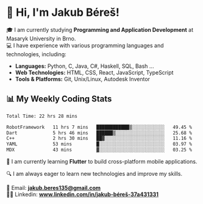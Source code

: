 # 👋 Hi, I'm Jakub Béreš!

🎓 I am currently studying **Programming and Application Development** at Masaryk University in Brno.  
💻 I have experience with various programming languages and technologies, including:  
   - **Languages:** Python, C, Java, C#, Haskell, SQL, Bash ...  
   - **Web Technologies:** HTML, CSS, React, JavaScript, TypeScript  
   - **Tools & Platforms:** Git, Unix/Linux, Autodesk Inventor

## 📊 My Weekly Coding Stats
<!--START_SECTION:waka-->

```txt
Total Time: 22 hrs 28 mins

RobotFramework   11 hrs 7 mins   ████████████▒░░░░░░░░░░░░   49.45 %
Dart             5 hrs 46 mins   ██████▒░░░░░░░░░░░░░░░░░░   25.68 %
C++              2 hrs 30 mins   ██▓░░░░░░░░░░░░░░░░░░░░░░   11.16 %
YAML             53 mins         █░░░░░░░░░░░░░░░░░░░░░░░░   03.97 %
MDX              43 mins         ▓░░░░░░░░░░░░░░░░░░░░░░░░   03.25 %
```

<!--END_SECTION:waka-->

🚀 I am currently learning **Flutter** to build cross-platform mobile applications.  

🔍 I am always eager to learn new technologies and improve my skills.  

📩 Email:        **jakub.beres135@gmail.com**  
🧑‍💻 Linkedin:     **www.linkedin.com/in/jakub-béreš-37a431331**


